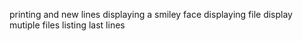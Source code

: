 printing and new lines
displaying a smiley face
displaying file
display mutiple files
listing last lines
